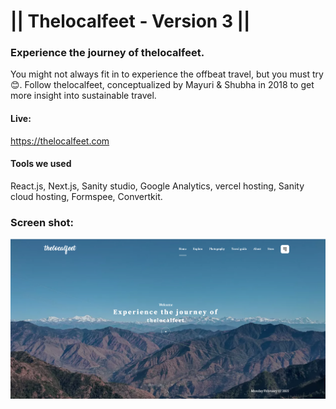 # || Thelocalfeet - Version 3 ||

### Experience the journey of thelocalfeet.

You might not always fit in to experience the offbeat travel, but you must try😊. Follow thelocalfeet, conceptualized by Mayuri & Shubha in 2018 to get more insight into sustainable travel.

#### Live:

https://thelocalfeet.com

#### Tools we used

React.js, Next.js, Sanity studio, Google Analytics, vercel hosting, Sanity cloud hosting, Formspee, Convertkit.

### Screen shot:

![Desktop preview](/preview/Desktop.png "Text to show on mouseover")
